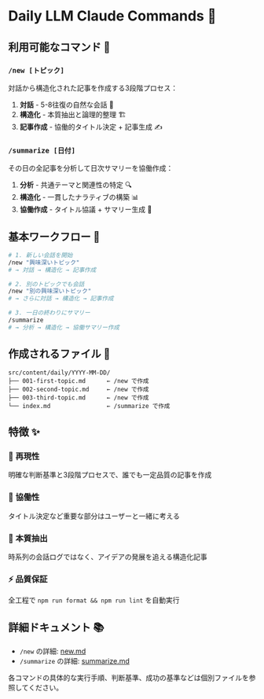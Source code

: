# Daily LLM Claude Commands 🤖

## 利用可能なコマンド 📝

### `/new [トピック]`

対話から構造化された記事を作成する3段階プロセス：

1. **対話** - 5-8往復の自然な会話 💬
2. **構造化** - 本質抽出と論理的整理 🏗️
3. **記事作成** - 協働的タイトル決定 + 記事生成 ✍️

### `/summarize [日付]`

その日の全記事を分析して日次サマリーを協働作成：

1. **分析** - 共通テーマと関連性の特定 🔍
2. **構造化** - 一貫したナラティブの構築 📊
3. **協働作成** - タイトル協議 + サマリー生成 🤝

## 基本ワークフロー 🔄

```bash
# 1. 新しい会話を開始
/new "興味深いトピック"
# → 対話 → 構造化 → 記事作成

# 2. 別のトピックでも会話
/new "別の興味深いトピック"
# → さらに対話 → 構造化 → 記事作成

# 3. 一日の終わりにサマリー
/summarize
# → 分析 → 構造化 → 協働サマリー作成
```

## 作成されるファイル 📁

```
src/content/daily/YYYY-MM-DD/
├── 001-first-topic.md      ← /new で作成
├── 002-second-topic.md     ← /new で作成
├── 003-third-topic.md      ← /new で作成
└── index.md                ← /summarize で作成
```

## 特徴 ✨

### 🎯 **再現性**

明確な判断基準と3段階プロセスで、誰でも一定品質の記事を作成

### 🤝 **協働性**

タイトル決定など重要な部分はユーザーと一緒に考える

### 🔄 **本質抽出**

時系列の会話ログではなく、アイデアの発展を追える構造化記事

### ⚡ **品質保証**

全工程で `npm run format && npm run lint` を自動実行

## 詳細ドキュメント 📚

- `/new` の詳細: [new.md](./new.md)
- `/summarize` の詳細: [summarize.md](./summarize.md)

各コマンドの具体的な実行手順、判断基準、成功の基準などは個別ファイルを参照してください。

